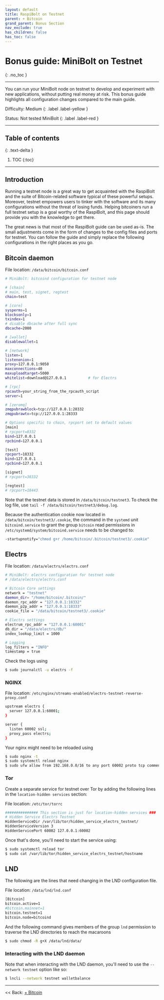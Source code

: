 ```yaml
---
layout: default
title: RaspiBolt on Testnet
parent: + Bitcoin
grand_parent: Bonus Section
nav_exclude: true
has_children: false
has_toc: false
---
```

<!-- markdownlint-disable MD014 MD022 MD025 MD033 MD040 -->

# Bonus guide: MiniBolt on Testnet

{: .no_toc }

---

You can run your MiniBolt node on testnet to develop and experiment with new applications, without putting real money at risk. This bonus guide highlights all configuration changes compared to the main guide.

Difficulty: Medium
{: .label .label-yellow }

Status: Not tested MiniBolt
{: .label .label-red }

---

## Table of contents
{: .text-delta }

1. TOC
{:toc}

---

## Introduction

Running a testnet node is a great way to get acquainted with the RaspiBolt and the suite of Bitcoin-related software typical of these powerful setups. Moreover, testnet empowers users to tinker with the software and its many configurations without the threat of losing funds. Helping bitcoiners run a full testnet setup is a goal worthy of the RaspiBolt, and this page should provide you with the knowledge to get there.

The great news is that most of the RaspiBolt guide can be used as-is. The small adjustments come in the form of changes to the config files and ports for testnet. You can follow the guide and simply replace the following configurations in the right places as you go.

## Bitcoin daemon

File location: `/data/bitcoin/bitcoin.conf`

  ```sh
  # MiniBolt: bitcoind configuration for testnet node

  # [chain]
  # main, test, signet, regtest
  chain=test

  # [core]
  sysperms=1
  blocksonly=1
  txindex=1
  # disable dbcache after full sync
  dbcache=2000

  # [wallet]
  disablewallet=1

  # [network]
  listen=1
  listenonion=1
  proxy=127.0.0.1:9050
  maxconnections=40
  maxuploadtarget=5000
  whitelist=download@127.0.0.1          # for Electrs

  # [rpc]
  rpcauth=your_string_from_the_rpcauth_script
  server=1

  # [zeromq]
  zmqpubrawblock=tcp://127.0.0.1:28332
  zmqpubrawtx=tcp://127.0.0.1:28333

  # Options specific to chain, rpcport set to default values
  [main]
  # rpcport=8332
  bind=127.0.0.1
  rpcbind=127.0.0.1

  [test]
  rpcport=18332
  bind=127.0.0.1
  rpcbind=127.0.0.1

  [signet]
  # rpcport=38332

  [regtest]
  # rpcport=18443
  ```

Note that the testnet data is stored in `/data/bitcoin/testnet3`. To check the log file, use `tail -f /data/bitcoin/testnet3/debug.log`.

Because the authentication cookie now located in `/data/bitcoin/testnet3/.cookie`, the command in the `systemd` unit `bitcoind.service` to grant the group `bitcoin` read permissions in `/etc/systemd/system/bitcoind.service` needs to be changed to:

  ```sh
  -startupnotify="chmod g+r /home/bitcoin/.bitcoin/testnet3/.cookie"
  ```

## Electrs

File location: `/data/electrs/electrs.conf`

```sh
# MiniBolt: electrs configuration for testnet node
# /data/electrs/electrs.conf

# Bitcoin Core settings
network = "testnet"
daemon_dir= "/home/bitcoin/.bitcoin/"
daemon_rpc_addr = "127.0.0.1:18332"
daemon_p2p_addr = "127.0.0.1:18333"
cookie_file = "/data/bitcoin/testnet3/.cookie"

# Electrs settings
electrum_rpc_addr = "127.0.0.1:60001"
db_dir = "/data/electrs/db/"
index_lookup_limit = 1000

# Logging
log_filters = "INFO"
timestamp = true
```

Check the logs using

```sh
$ sudo journalctl -u electrs -f
```

### NGINX

File location: `/etc/nginx/streams-enabled/electrs-testnet-reverse-proxy.conf`

```sh
upstream electrs {
  server 127.0.0.1:60001;
}

server {
  listen 60002 ssl;
  proxy_pass electrs;
}
```

Your nginx might need to be reloaded using

  ```sh
  $ sudo nginx -t
  $ sudo systemctl reload nginx
  $ sudo ufw allow from 192.168.0.0/16 to any port 60002 proto tcp comment 'allow Electrum SSL Testnet from local network'
  ```

### Tor

Create a separate service for testnet over Tor by adding the following lines in the `location-hidden services` section:

File location: `/etc/tor/torrc`

  ```sh
  ############### This section is just for location-hidden services ###
  # Hidden Service Electrs Testnet
  HiddenServiceDir /var/lib/tor/hidden_service_electrs_testnet/
  HiddenServiceVersion 3
  HiddenServicePort 60002 127.0.0.1:60002
  ```

Once that's done, you'll need to start the service using:

  ```sh
  $ sudo systemctl reload tor
  $ sudo cat /var/lib/tor/hidden_service_electrs_testnet/hostname
  ```

## LND

The following are the lines that need changing in the LND configuration file.

File location: `/data/lnd/lnd.conf`

  ```sh
  [Bitcoin]
  bitcoin.active=1
  #bitcoin.mainnet=1
  bitcoin.testnet=1
  bitcoin.node=bitcoind
  ```

And the following command gives members of the group `lnd` permission to traverse the LND directories to reach the macaroons

  ```sh
  $ sudo chmod -R g+X /data/lnd/data/
  ```

### Interacting with the LND daemon

Note that when interacting with the LND daemon, you'll need to use the `--network testnet` option like so:

  ```sh
  $ lncli --network testnet walletbalance
  ```

---

<< Back: [+ Bitcoin](index.md)
